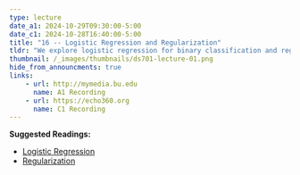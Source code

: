 ```yaml
---
type: lecture
date_a1: 2024-10-29T09:30:00-5:00
date_c1: 2024-10-28T16:40:00-5:00
title: "16 -- Logistic Regression and Regularization"
tldr: "We explore logistic regression for binary classification and regularization for regression."
thumbnail: /_images/thumbnails/ds701-lecture-01.png
hide_from_announcments: true
links: 
    - url: http://mymedia.bu.edu
      name: A1 Recording
    - url: https://echo360.org
      name: C1 Recording
---
```


**Suggested Readings:**
- [Logistic Regression](https://tools4ds.github.io/DS701-Course-Notes/18-Regression-II-Logistic.html)
- [Regularization](https://tools4ds.github.io/DS701-Course-Notes/19-Regression-III-More-Linear.html)

